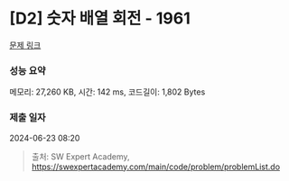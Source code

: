 # [D2] 숫자 배열 회전 - 1961 

[문제 링크](https://swexpertacademy.com/main/code/problem/problemDetail.do?contestProbId=AV5Pq-OKAVYDFAUq) 

### 성능 요약

메모리: 27,260 KB, 시간: 142 ms, 코드길이: 1,802 Bytes

### 제출 일자

2024-06-23 08:20



> 출처: SW Expert Academy, https://swexpertacademy.com/main/code/problem/problemList.do